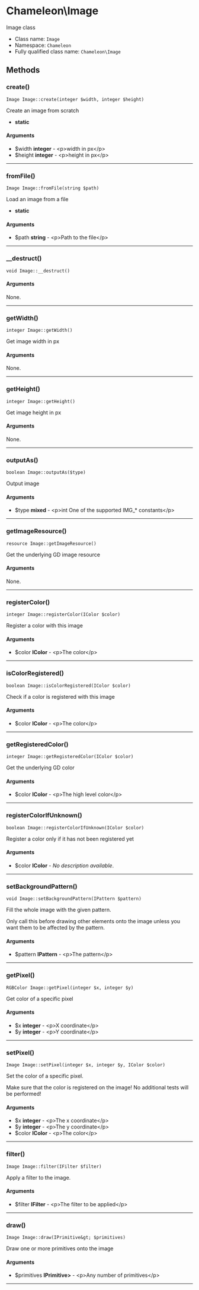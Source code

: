 # Chameleon\Image
Image class

* Class name: `Image`
* Namespace: `Chameleon`
* Fully qualified class name: `Chameleon\Image`

## Methods
### create()
    Image Image::create(integer $width, integer $height)

Create an image from scratch


* **static**
#### Arguments
* $width **integer** - &lt;p&gt;width in px&lt;/p&gt;
* $height **integer** - &lt;p&gt;height in px&lt;/p&gt;

---
### fromFile()
    Image Image::fromFile(string $path)

Load an image from a file


* **static**
#### Arguments
* $path **string** - &lt;p&gt;Path to the file&lt;/p&gt;

---
### __destruct()
    void Image::__destruct()




#### Arguments
None.

---
### getWidth()
    integer Image::getWidth()

Get image width in px


#### Arguments
None.

---
### getHeight()
    integer Image::getHeight()

Get image height in px


#### Arguments
None.

---
### outputAs()
    boolean Image::outputAs($type)

Output image


#### Arguments
* $type **mixed** - &lt;p&gt;int One of the supported IMG_* constants&lt;/p&gt;

---
### getImageResource()
    resource Image::getImageResource()

Get the underlying GD image resource


#### Arguments
None.

---
### registerColor()
    integer Image::registerColor(IColor $color)

Register a color with this image


#### Arguments
* $color **IColor** - &lt;p&gt;The color&lt;/p&gt;

---
### isColorRegistered()
    boolean Image::isColorRegistered(IColor $color)

Check if a color is registered with this image


#### Arguments
* $color **IColor** - &lt;p&gt;The color&lt;/p&gt;

---
### getRegisteredColor()
    integer Image::getRegisteredColor(IColor $color)

Get the underlying GD color


#### Arguments
* $color **IColor** - &lt;p&gt;The high level color&lt;/p&gt;

---
### registerColorIfUnknown()
    boolean Image::registerColorIfUnknown(IColor $color)

Register a color only if it has not been registered yet


#### Arguments
* $color **IColor** - *No description available*.

---
### setBackgroundPattern()
    void Image::setBackgroundPattern(IPattern $pattern)

Fill the whole image with the given pattern.

Only call this before drawing other elements onto the image unless you want them to be affected
by the pattern.
#### Arguments
* $pattern **IPattern** - &lt;p&gt;The pattern&lt;/p&gt;

---
### getPixel()
    RGBColor Image::getPixel(integer $x, integer $y)

Get color of a specific pixel


#### Arguments
* $x **integer** - &lt;p&gt;X coordinate&lt;/p&gt;
* $y **integer** - &lt;p&gt;Y coordinate&lt;/p&gt;

---
### setPixel()
    Image Image::setPixel(integer $x, integer $y, IColor $color)

Set the color of a specific pixel.

Make sure that the color is registered on the image! No additional tests will be performed!
#### Arguments
* $x **integer** - &lt;p&gt;The x coordinate&lt;/p&gt;
* $y **integer** - &lt;p&gt;The y coordinate&lt;/p&gt;
* $color **IColor** - &lt;p&gt;The color&lt;/p&gt;

---
### filter()
    Image Image::filter(IFilter $filter)

Apply a filter to the image.


#### Arguments
* $filter **IFilter** - &lt;p&gt;The filter to be applied&lt;/p&gt;

---
### draw()
    Image Image::draw(IPrimitive&gt; $primitives)

Draw one or more primitives onto the image


#### Arguments
* $primitives **IPrimitive&gt;** - &lt;p&gt;Any number of primitives&lt;/p&gt;

---
